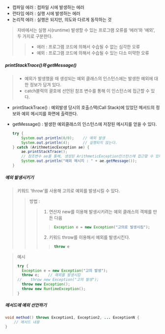 
- 컴파일 에러 : 컴파일 시에 발생하는 에러
- 런타임 에러 : 실행 시에 발생하는 에러
- 논리적 에러 : 실행은 되지만, 의도와 다르게 동작하는 것

>  자바에서는 실행 시(runtime) 발생할 수 있는 프로그램 오류를 ‘에러’와 ‘예외’, 두 가지로 구분한다.
> > - 에러 : 프로그램 코드에 의해서 수습될 수 없는 심각한 오류
> > - 예외 : 프로그램 코드에 의해서 수습될 수 있는 다소 미약한 오류

##### printStackTrace()와 getMessage()
> - 예외가 발생했을 때 생성되는 예외 클래스의 인스턴스에는 발생한 예외에 대한 정보가 담겨 있다.
> - catch블럭의 괄호에 선언된 참조 변수를 통해 이 인스턴스에 접근할 수 있다.

- printStackTrace() : 예외발생 당시의 호출스택(Call Stack)에 있었던 메서드의 정보와 예외 메시지를 화면에 출력한다.
- getMessage() : 발생한 예외클래스의 인스턴스에 저장된 메시지를 얻을 수 있다.

	```java
	try {
		System.out.println(0/0);	// 예외 발생
		System.out.println(4);		// 실행되지 않는다.
	} catch (ArithmetiecException ae) {
		ae.printStackTrace();
		// 참조변수 ae를 통해, 생성된 ArithmeticException인스턴스에 접근할 수 있다.
		System.out.println("예외 메시지 : " + ae.getMessage());
	}
	```


##### 예외 발생시키기
> 키워드 ‘throw’를 사용해 고의로 예외를 발생시킬 수 있다.
> > 방법 : 
> > > 1. 연산자 new를 이용해 발생시키려는 예외 클래스의 객체를 만든 다음 
> > > > ```java
> > > > Exception e = new Exception("고의로 발생시킴");
> > > > ```
> > > 2. 키워드 throw를 이용해서 예외를 발생시킨다.
> > > > ```java
> > > > throw e
> > > > ```

> 예시 
> ```java
> try {
> 	Exception e = new Exception("고의 발생");
> 	throw e; 	// 예외를 발생시킴
> //	throw new Exception("고의 발생");
> 	throw new Exception();
> 	throw new RuntimeException();
> }
> ```

##### 메서드에 예외 선언하기
```java
void method() throws Exception1, Exception2, ... ExceptionN {
	// 메서드 내용
}
```
